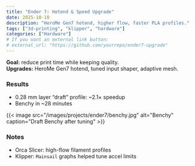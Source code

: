 ```yaml
---
title: "Ender 7: Hotend & Speed Upgrade"
date: 2025-10-10
description: "HeroMe Gen7 hotend, higher flow, faster PLA profiles."
tags: ["3d-printing", "klipper", "hardware"]
categories: ["Hardware"]
# If you want an external link button:
# external_url: "https://github.com/yourrepo/ender7-upgrade"
---
```


**Goal:** reduce print time while keeping quality.  
**Upgrades:** HeroMe Gen7 hotend, tuned input shaper, adaptive mesh.

### Results
- 0.28 mm layer “draft” profile: ~2.1× speedup
- Benchy in ~28 minutes

{{< image src="/images/projects/ender7/benchy.jpg" alt="Benchy" caption="Draft Benchy after tuning" >}}

### Notes
- Orca Slicer: high-flow filament profiles
- Klipper: `Mainsail` graphs helped tune accel limits
